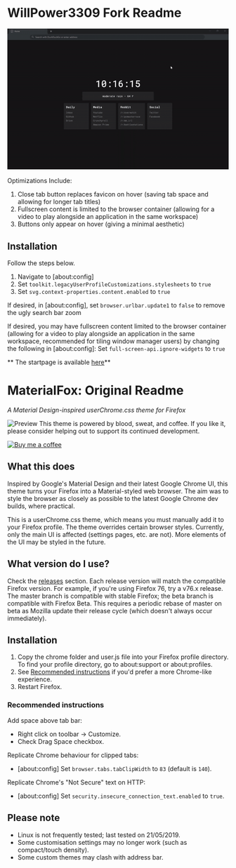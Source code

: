 # WillPower3309 Fork Readme

![](minimalMaterialFoxDemo.gif)

Optimizations Include:
1. Close tab button replaces favicon on hover (saving tab space and allowing for longer tab titles)
2. Fullscreen content is limited to the browser container (allowing for a video to play alongside an application in the same workspace)
3. Buttons only appear on hover (giving a minimal aesthetic)

## Installation
Follow the steps below.

1. Navigate to [about:config]
2. Set `toolkit.legacyUserProfileCustomizations.stylesheets` to `true`
3. Set `svg.context-properties.content.enabled` to `true`

If desired, in [about:config], set `browser.urlbar.update1` to `false` to remove the ugly search bar zoom

If desired, you may have fullscreen content limited to the browser container (allowing for a video to play alongside an application in the same workspace, recommended for tiling window manager users) by changing the following in [about:config]:
Set ```full-screen-api.ignore-widgets``` to ```true```

** The startpage is available [here](https://github.com/Jaredk3nt/homepage)**

# MaterialFox: Original Readme
*A Material Design-inspired userChrome.css theme for Firefox*

![Preview](https://user-images.githubusercontent.com/5405629/45172944-21d91900-b24a-11e8-8bc5-03814121b0de.png)
This theme is powered by blood, sweat, and coffee. If you like it, please consider helping out to support its continued development.

[![Buy me a coffee](https://svgshare.com/i/8Yd.svg)](https://www.buymeacoffee.com/n4ho5QX2l)

## What this does
Inspired by Google's Material Design and their latest Google Chrome UI, this theme turns your Firefox into a Material-styled web browser. The aim was to style the browser as closely as possible to the latest Google Chrome dev builds, where practical.

This is a userChrome.css theme, which means you must manually add it to your Firefox profile. The theme overrides certain browser styles. Currently, only the main UI is affected (settings pages, etc. are not). More elements of the UI may be styled in the future.

## What version do I use?
Check the [releases](https://github.com/muckSponge/MaterialFox/releases) section. Each release version will match the compatible Firefox version. For example, if you're using Firefox 76, try a v76.x release. The master branch is compatible with stable Firefox; the beta branch is compatible with Firefox Beta. This requires a periodic rebase of master on beta as Mozilla update their release cycle (which doesn't always occur immediately).

## Installation
1. Copy the chrome folder and user.js file into your Firefox profile directory. To find your profile directory, go to about:support or about:profiles.
2. See [Recommended instructions](#recommended-instructions) if you'd prefer a more Chrome-like experience.
3. Restart Firefox.

### Recommended instructions
Add space above tab bar:
* Right click on toolbar -> Customize.
* Check Drag Space checkbox.

Replicate Chrome behaviour for clipped tabs:
* [about:config] Set ```browser.tabs.tabClipWidth``` to ```83``` (default is ```140```).

Replicate Chrome's "Not Secure" text on HTTP:
* [about:config] Set ```security.insecure_connection_text.enabled``` to ```true```.

## Please note
* Linux is not frequently tested; last tested on 21/05/2019.
* Some customisation settings may no longer work (such as compact/touch density).
* Some custom themes may clash with address bar.
